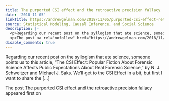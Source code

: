 ```yaml
---
title: The purported CSI effect and the retroactive precision fallacy
date: '2018-11-05'
linkTitle: https://andrewgelman.com/2018/11/05/purported-csi-effect-retroactive-precision-fallacy/
source: Statistical Modeling, Causal Inference, and Social Science
description: |-
  <p>Regarding our recent post on the syllogism that ate science, someone points us to this article, &#8220;The CSI Effect: Popular Fiction About Forensic Science Affects Public Expectations About Real Forensic Science,&#8221; by N. J. Schweitzer and Michael J. Saks. We&#8217;ll get to the CSI Effect in a bit, but first I want to share the [&#8230;]</p>
  <p>The post <a rel="nofollow" href="https://andrewgelman.com/2018/11/05/purported-csi-effect-retroactive-precision-fallacy/">The purported CSI effect and the retroactive precision fallacy</a> appeared first on <a rel="nofollow" ...
disable_comments: true
---
```

<p>Regarding our recent post on the syllogism that ate science, someone points us to this article, &#8220;The CSI Effect: Popular Fiction About Forensic Science Affects Public Expectations About Real Forensic Science,&#8221; by N. J. Schweitzer and Michael J. Saks. We&#8217;ll get to the CSI Effect in a bit, but first I want to share the [&#8230;]</p>
<p>The post <a rel="nofollow" href="https://andrewgelman.com/2018/11/05/purported-csi-effect-retroactive-precision-fallacy/">The purported CSI effect and the retroactive precision fallacy</a> appeared first on <a rel="nofollow" ...